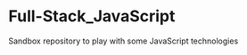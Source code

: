 Full-Stack_JavaScript
=====================

Sandbox repository to play with some JavaScript technologies
